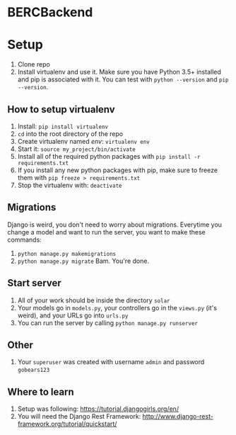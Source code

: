 # BERCBackend

# Setup
1. Clone repo
2. Install virtualenv and use it. Make sure you have Python 3.5+ installed and pip is associated with it. You can test with `python --version` and `pip --version`.

## How to setup virtualenv
1. Install: `pip install virtualenv`
2. `cd` into the root directory of the repo
3. Create virtualenv named *env*: `virtualenv env`
4. Start it: `source my_project/bin/activate`
5. Install all of the required python packages with `pip install -r requirements.txt`
6. If you install any new python packages with pip, make sure to freeze them with `pip freeze > requirements.txt`
7. Stop the virtualenv with: `deactivate`

## Migrations
Django is weird, you don't need to worry about migrations. Everytime you change a model and want to run the server, you want to make these commands:
1. `python manage.py makemigrations`
2. `python manage.py migrate`
Bam. You're done.

## Start server
1. All of your work should be inside the directory `solar`
2. Your models go in `models.py`, your controllers go in the `views.py` (it's weird), and your URLs go into `urls.py`
3. You can run the server by calling `python manage.py runserver`

## Other
1. Your `superuser` was created with username `admin` and password `gobears123`

## Where to learn
1. Setup was following: https://tutorial.djangogirls.org/en/
2. You will need the Django Rest Framework: http://www.django-rest-framework.org/tutorial/quickstart/
